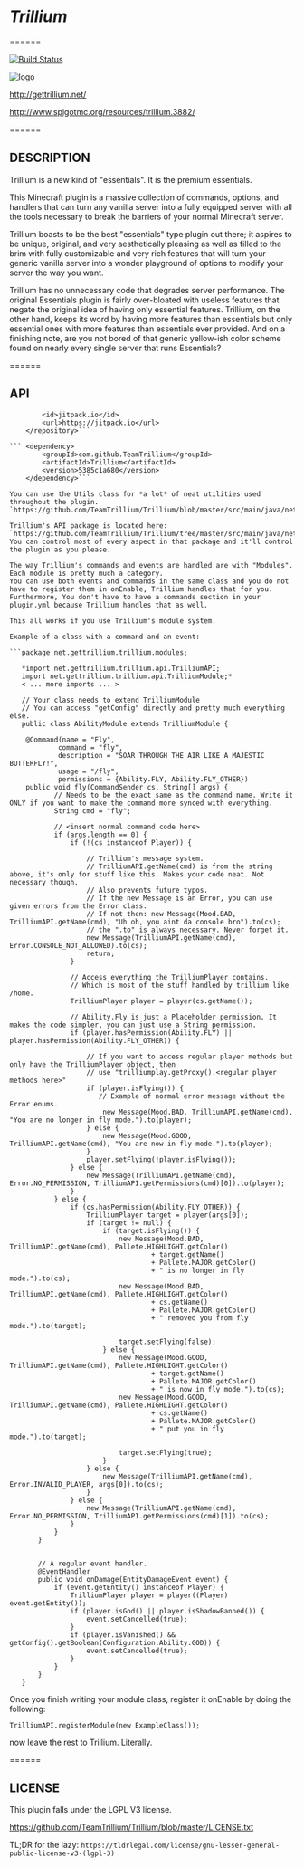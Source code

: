 # *Trillium*

======

[![Build Status](https://travis-ci.org/TeamTrillium/Trillium.svg)](https://travis-ci.org/TeamTrillium/Trillium)

![logo](http://i.imgur.com/4UePdLH.png)

http://gettrillium.net/

http://www.spigotmc.org/resources/trillium.3882/

======

## DESCRIPTION

Trillium is a new kind of "essentials". It is the premium essentials.


This Minecraft plugin is a massive collection of commands, options, and handlers that can turn any vanilla server into a fully equipped server with all the tools necessary to break the barriers of your normal Minecraft server.

Trillium boasts to be the best "essentials" type plugin out there; it aspires to be unique, original, and very aesthetically pleasing as well as filled to the brim with fully customizable and very rich features that will turn your generic vanilla server into a wonder playground of options to modify your server the way you want.

Trillium has no unnecessary code that degrades server performance. The original Essentials plugin is fairly over-bloated with useless features that negate the original idea of having only essential features. Trillium, on the other hand, keeps its word by having more features than essentials but only essential ones with more features than essentials ever provided. And on a finishing note, are you not bored of that generic yellow-ish color scheme found on nearly every single server that runs Essentials?

======

## API

```	<repository>
   	    <id>jitpack.io</id>
   	    <url>https://jitpack.io</url>
   	</repository>```

```	<dependency>
   	    <groupId>com.github.TeamTrillium</groupId>
   	    <artifactId>Trillium</artifactId>
   	    <version>5385c1a680</version>
   	</dependency>```

You can use the Utils class for *a lot* of neat utilities used throughout the plugin.
`https://github.com/TeamTrillium/Trillium/blob/master/src/main/java/net/gettrillium/trillium/api/Utils.java`

Trillium's API package is located here:
`https://github.com/TeamTrillium/Trillium/tree/master/src/main/java/net/gettrillium/trillium/api`
You can control most of every aspect in that package and it'll control the plugin as you please.

The way Trillium's commands and events are handled are with "Modules". Each module is pretty much a category.
You can use both events and commands in the same class and you do not have to register them in onEnable, Trillium handles that for you.
Furthermore, You don't have to have a commands section in your plugin.yml because Trillium handles that as well.

This all works if you use Trillium's module system.

Example of a class with a command and an event:

```package net.gettrillium.trillium.modules;
   
   *import net.gettrillium.trillium.api.TrilliumAPI;
   import net.gettrillium.trillium.api.TrilliumModule;*
   < ... more imports ... >
   
   // Your class needs to extend TrilliumModule
   // You can access "getConfig" directly and pretty much everything else.
   public class AbilityModule extends TrilliumModule {
   
    @Command(name = "Fly",
            command = "fly",
            description = "SOAR THROUGH THE AIR LIKE A MAJESTIC BUTTERFLY!",
            usage = "/fly",
            permissions = {Ability.FLY, Ability.FLY_OTHER})
    public void fly(CommandSender cs, String[] args) {
           // Needs to be the exact same as the command name. Write it ONLY if you want to make the command more synced with everything.
           String cmd = "fly";
           
           // <insert normal command code here>
           if (args.length == 0) {
               if (!(cs instanceof Player)) {
                   
                   // Trillium's message system.
                   // TrilliumAPI.getName(cmd) is from the string above, it's only for stuff like this. Makes your code neat. Not necessary though.
                   // Also prevents future typos.
                   // If the new Message is an Error, you can use given errors from the Error class.
                   // If not then: new Message(Mood.BAD, TrilliumAPI.getName(cmd), "Uh oh, you aint da console bro").to(cs);
                   // the ".to" is always necessary. Never forget it.
                   new Message(TrilliumAPI.getName(cmd), Error.CONSOLE_NOT_ALLOWED).to(cs);
                   return;
               }
   
               // Access everything the TrilliumPlayer contains.
               // Which is most of the stuff handled by trillium like /home.
               TrilliumPlayer player = player(cs.getName());
   
               // Ability.Fly is just a Placeholder permission. It makes the code simpler, you can just use a String permission.
               if (player.hasPermission(Ability.FLY) || player.hasPermission(Ability.FLY_OTHER)) {
               
                   // If you want to access regular player methods but only have the TrilliumPlayer object, then
                   // use "trilliumplay.getProxy().<regular player methods here>"
                   if (player.isFlying()) {
                      // Example of normal error message without the Error enums.
                       new Message(Mood.BAD, TrilliumAPI.getName(cmd), "You are no longer in fly mode.").to(player);
                   } else {
                       new Message(Mood.GOOD, TrilliumAPI.getName(cmd), "You are now in fly mode.").to(player);
                   }
                   player.setFlying(!player.isFlying());
               } else {
                   new Message(TrilliumAPI.getName(cmd), Error.NO_PERMISSION, TrilliumAPI.getPermissions(cmd)[0]).to(player);
               }
           } else {
               if (cs.hasPermission(Ability.FLY_OTHER)) {
                   TrilliumPlayer target = player(args[0]);
                   if (target != null) {
                       if (target.isFlying()) {
                           new Message(Mood.BAD, TrilliumAPI.getName(cmd), Pallete.HIGHLIGHT.getColor()
                                   + target.getName()
                                   + Pallete.MAJOR.getColor()
                                   + " is no longer in fly mode.").to(cs);
                           new Message(Mood.BAD, TrilliumAPI.getName(cmd), Pallete.HIGHLIGHT.getColor()
                                   + cs.getName()
                                   + Pallete.MAJOR.getColor()
                                   + " removed you from fly mode.").to(target);
   
                           target.setFlying(false);
                       } else {
                           new Message(Mood.GOOD, TrilliumAPI.getName(cmd), Pallete.HIGHLIGHT.getColor()
                                   + target.getName()
                                   + Pallete.MAJOR.getColor()
                                   + " is now in fly mode.").to(cs);
                           new Message(Mood.GOOD, TrilliumAPI.getName(cmd), Pallete.HIGHLIGHT.getColor()
                                   + cs.getName()
                                   + Pallete.MAJOR.getColor()
                                   + " put you in fly mode.").to(target);
   
                           target.setFlying(true);
                       }
                   } else {
                       new Message(TrilliumAPI.getName(cmd), Error.INVALID_PLAYER, args[0]).to(cs);
                   }
               } else {
                   new Message(TrilliumAPI.getName(cmd), Error.NO_PERMISSION, TrilliumAPI.getPermissions(cmd)[1]).to(cs);
               }
           }
       }
   

       // A regular event handler.
       @EventHandler
       public void onDamage(EntityDamageEvent event) {
           if (event.getEntity() instanceof Player) {
               TrilliumPlayer player = player((Player) event.getEntity());
               if (player.isGod() || player.isShadowBanned()) {
                   event.setCancelled(true);
               }
               if (player.isVanished() && getConfig().getBoolean(Configuration.Ability.GOD)) {
                   event.setCancelled(true);
               }
           }
       }
   }
```

Once you finish writing your module class, register it onEnable by doing the following:

`TrilliumAPI.registerModule(new ExampleClass());`

now leave the rest to Trillium. Literally.

======

## LICENSE

This plugin falls under the LGPL V3 license.
                          
https://github.com/TeamTrillium/Trillium/blob/master/LICENSE.txt

TL;DR for the lazy: `https://tldrlegal.com/license/gnu-lesser-general-public-license-v3-(lgpl-3)`
